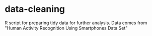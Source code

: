 # data-cleaning
R script for preparing tidy data for further analysis. Data comes from "Human Activity Recognition Using Smartphones Data Set"
